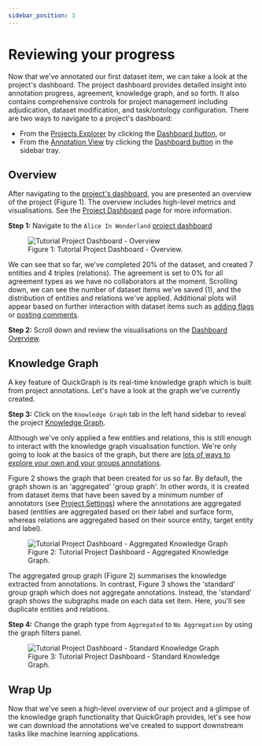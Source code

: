 ```yaml
---
sidebar_position: 3
---
```


# Reviewing your progress

Now that we've annotated our first dataset item, we can take a look at the project's dashboard. The project dashboard provides detailed insight into annotation progress, agreement, knowledge graph, and so forth. It also contains comprehensive controls for project management including adjudication, dataset modification, and task/ontology configuration. There are two ways to navigate to a project's dashboard:

- From the [Projects Explorer](../interface/projects/projects-explorer) by clicking the [Dashboard button](../interface/projects/projects-explorer#project-card), or
- From the [Annotation View](../interface/projects/annotation-view) by clicking the [Dashboard button](../interface/projects/annotation-view#sidebar-tray) in the sidebar tray.

## Overview

After navigating to the [project's dashboard](/category/dashboard), you are presented an overview of the project (Figure 1). The overview includes high-level metrics and visualisations. See the [Project Dashboard](/category/dashboard) page for more information.

**Step 1:** Navigate to the `Alice In Wonderland` [project dashboard](/category/dashboard)

<figure style={{textAlign: "center"}}>
    <img
    src={require('../../static/img/tutorial/reviewing-your-progress/dashboard_overview_v1.png').default}
    alt="Tutorial Project Dashboard - Overview"
    style={{height:"100%", border: "1px solid lightgrey"}}
    />
  <figcaption>Figure 1: Tutorial Project Dashboard - Overview.</figcaption>
</figure>

We can see that so far, we've completed 20% of the dataset, and created 7 entities and 4 triples (relations). The agreement is set to 0% for all agreement types as we have no collaborators at the moment. Scrolling down, we can see the number of dataset items we've saved (1), and the distribution of entities and relations we've applied. Additional plots will appear based on further interaction with dataset items such as [adding flags](../interface/projects/annotation-view#dataset-item-container) or [posting comments](../interface/projects/annotation-view#dataset-item-container).

**Step 2:** Scroll down and review the visualisations on the [Dashboard Overview](../interface/projects/dashboard/section-1-overview).

## Knowledge Graph

A key feature of QuickGraph is its real-time knowledge graph which is built from project annotations. Let's have a look at the graph we've currently created.

**Step 3:** Click on the `Knowledge Graph` tab in the left hand sidebar to reveal the project [Knowledge Graph](../interface/projects/dashboard/section-3-knowledge-graph).

Although we've only applied a few entities and relations, this is still enough to interact with the knowledge graph visualisation function. We're only going to look at the basics of the graph, but there are [lots of ways to explore your own and your groups annotations](../interface/projects/dashboard/section-3-knowledge-graph).

Figure 2 shows the graph that been created for us so far. By default, the graph shown is an 'aggregated' 'group graph'. In other words, it is created from dataset items that have been saved by a minimum number of annotators (see [Project Settings](../interface/projects/dashboard/section-10-settings#minimum-annotators)) where the annotations are aggregated based (entities are aggregated based on their label and surface form, whereas relations are aggregated based on their source entity, target entity and label).

<figure style={{textAlign: "center"}}>
    <img
    src={require('../../static/img/tutorial/reviewing-your-progress/dashboard_knowledge_graph_aggregated_v1.png').default}
    alt="Tutorial Project Dashboard - Aggregated Knowledge Graph"
    style={{height:"100%", border: "1px solid lightgrey"}}
    />
  <figcaption>Figure 2: Tutorial Project Dashboard - Aggregated Knowledge Graph.</figcaption>
</figure>

The aggregated group graph (Figure 2) summarises the knowledge extracted from annotations. In contrast, Figure 3 shows the 'standard' group graph which does not aggregate annotations. Instead, the 'standard' graph shows the subgraphs made on each data set item. Here, you'll see duplicate entities and relations.

**Step 4:** Change the graph type from `Aggregated` to `No Aggregation` by using the graph filters panel.

<figure style={{textAlign: "center"}}>
    <img
    src={require('../../static/img/tutorial/reviewing-your-progress/dashboard_knowledge_graph_standard_v1.png').default}
    alt="Tutorial Project Dashboard - Standard Knowledge Graph"
    style={{height:"100%", border: "1px solid lightgrey"}}
    />
  <figcaption>Figure 3: Tutorial Project Dashboard - Standard Knowledge Graph.</figcaption>
</figure>

## Wrap Up

Now that we've seen a high-level overview of our project and a glimpse of the knowledge graph functionality that QuickGraph provides, let's see how we can download the annotations we've created to support downstream tasks like machine learning applications.
